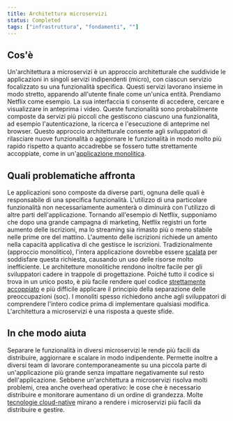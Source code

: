 ```yaml
---
title: Architettura microservizi
status: Completed
tags: ["infrastruttura", "fondamenti", ""]
---
```


## Cos'è

Un'architettura a microservizi è un approccio architetturale che suddivide le applicazioni in singoli servizi indipendenti (micro), con ciascun servizio focalizzato su una funzionalità specifica. 
Questi servizi lavorano insieme in modo stretto, apparendo all'utente finale come un'unica entità.
Prendiamo Netflix come esempio. La sua interfaccia ti consente di accedere, cercare e visualizzare in anteprima i video. 
Queste funzionalità sono probabilmente composte da servizi più piccoli che gestiscono ciascuno una funzionalità, ad esempio l'autenticazione, la ricerca e l'esecuzione di anteprime nel browser.
Questo approccio architetturale consente agli sviluppatori di rilasciare nuove funzionalità o aggiornare le funzionalità in modo molto più rapido rispetto a quanto accadrebbe se fossero tutte strettamente accoppiate, come in un'[applicazione monolitica](/it/monolithic-apps/).

## Quali problematiche affronta

Le applicazioni sono composte da diverse parti, ognuna delle quali è responsabile di una specifica funzionalità. 
L'utilizzo di una particolare funzionalità non necessariamente aumenterà o diminuirà con l'utilizzo di altre parti dell'applicazione. 
Tornando all'esempio di Netflix, supponiamo che dopo una grande campagna di marketing, Netflix registri un forte aumento delle iscrizioni, ma lo streaming sia rimasto più o meno stabile nelle prime ore del mattino. L'aumento delle iscrizioni richiede un amento nella capacità applicativa di che gestisce le iscrizioni. 
Tradizionalmente (approccio monolitico), l'intera applicazione dovrebbe essere [scalata](/it/scalability/) per soddisfare questa richiesta, causando un uso delle risorse molto inefficiente.
Le architetture monolitiche rendono inoltre facile per gli sviluppatori cadere in trappole di progettazione. 
Poiché tutto il codice si trova in un unico posto, è più facile rendere quel codice [strettamente accoppiato](/it/tightly-coupled-architectures/) e più difficile applicare il principio della separazione delle preoccupazioni (soc). 
I monoliti spesso richiedono anche agli sviluppatori di comprendere l'intero codice prima di implementare qualsiasi modifica. L'architettura a microservizi è una risposta a queste sfide.

## In che modo aiuta

Separare le funzionalità in diversi microservizi le rende più facili da distribuire, aggiornare e scalare in modo indipendente. Permette inoltre a diversi team di lavorare contemporaneamente su una piccola parte di un'applicazione più grande senza impattare negativamente sul resto dell'applicazione. Sebbene un'architettura a microservizi risolva molti problemi, crea anche overhead operativo: le cose che è necessario distribuire e monitorare aumentano di un ordine di grandezza. Molte [tecnologie cloud-native](/it/cloud-native-tech/) mirano a rendere i microservizi più facili da distribuire e gestire.
